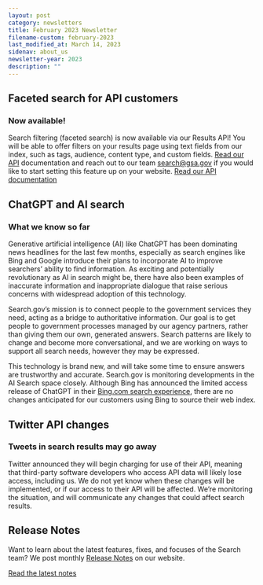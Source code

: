 ```yaml
---
layout: post
category: newsletters
title: February 2023 Newsletter
filename-custom: february-2023
last_modified_at: March 14, 2023
sidenav: about_us
newsletter-year: 2023
description: ""
---
```

## Faceted search for API customers

### Now available!

Search filtering (faceted search) is now available via our Results API! You will be able to offer filters on your results page using text fields from our index, such as tags, audience, content type, and custom fields. [Read our API](https://open.gsa.gov/api/searchgov-results/) documentation and reach out to our team [search@gsa.gov](search@gsa.gov) if you would like to start setting this feature up on your website.
[Read our API documentation](https://open.gsa.gov/api/searchgov-results/)

## ChatGPT and AI search

### What we know so far

Generative artificial intelligence (AI) like ChatGPT has been dominating news headlines for the last few months, especially as search engines like Bing and Google introduce their plans to incorporate AI to improve searchers’ ability to find information. As exciting and potentially revolutionary as AI in search might be, there have also been examples of inaccurate information and inappropriate dialogue that raise serious concerns with widespread adoption of this technology.

Search.gov’s mission is to connect people to the government services they need, acting as a bridge to authoritative information. Our goal is to get people to government processes managed by our agency partners, rather than giving them our own, generated answers. Search patterns are likely to change and become more conversational, and we are working on ways to support all search needs, however they may be expressed. 

This technology is brand new, and will take some time to ensure answers are trustworthy and accurate. Search.gov is monitoring developments in the AI Search space closely. Although Bing has announced the limited access release of ChatGPT in their [Bing.com search experience](https://blogs.microsoft.com/blog/2023/02/07/reinventing-search-with-a-new-ai-powered-microsoft-bing-and-edge-your-copilot-for-the-web/), there are no changes anticipated for our customers using Bing to source their web index.

## Twitter API changes
### Tweets in search results may go away

Twitter announced they will begin charging for use of their API, meaning that third-party software developers who access API data will likely lose access, including us. We do not yet know when these changes will be implemented, or if our access to their API will be affected. We’re monitoring the situation, and will communicate any changes that could affect search results.

## Release Notes

Want to learn about the latest features, fixes, and focuses of the Search team? We post monthly [Release Notes]({{site.baseurl}}/about/updates/releases) on our website.

[Read the latest notes](https://search.gov/about/updates/releases/january-2023.html)
